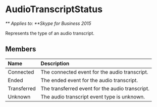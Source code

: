 
# AudioTranscriptStatus


_** Applies to: **Skype for Business 2015_

Represents the type of an audio transcript.
            
## Members



|**Name**|**Description**|
|:-----|:-----|
|Connected|The connected event for the audio transcript.|
|Ended|The ended event for the audio transcript.|
|Transferred|The transferred event for the audio transcript.|
|Unknown|The audio transcript event type is unknown.|
